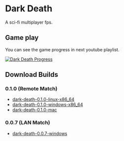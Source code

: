 # Dark Death

A sci-fi multiplayer fps.

## Game play

You can see the game progress in next youtube playlist. 

[![Dark Death Progress](http://img.youtube.com/vi/w9zjnGgVsZk/0.jpg)](https://www.youtube.com/playlist?list=PLcUKhWwmWVPHpVO0qTNTxEtt8QSWgM-1q "Click to view Dark Death progress")

## Download Builds

### 0.1.0 (Remote Match)

* [dark-death-0.1.0-linux-x86_64](https://drive.google.com/open?id=1T3VS6g-QN_KphToGBD1O00yXUeVLD-qo)
* [dark-death-0.1.0-windows-x86_64](https://drive.google.com/open?id=1QT-akyiYEeK53qZ2qdS4o1OFBnH34be4)
* [dark-death-0.1.0-mac](https://drive.google.com/open?id=1-WumXnQ-XrElh6mEafVU8CXCFq_YD-69)

### 0.0.7 (LAN Match)
* [dark-death-0.0.7-windows](https://drive.google.com/open?id=1yzXELeYqOgJkHfULKGlmspXlxlSYrNNF)
